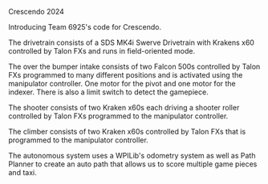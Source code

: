 Crescendo 2024

Introducing Team 6925's code for Crescendo.

The drivetrain consists of a SDS MK4i Swerve Drivetrain with Krakens x60 controlled by Talon FXs and runs in field-oriented mode.

The over the bumper intake consists of two Falcon 500s controlled by Talon FXs programmed to many different positions and is activated using the manipulator controller. One motor for the pivot and one motor for the indexer. There is also a limit switch to detect the gamepiece.

The shooter consists of two Kraken x60s each driving a shooter roller controlled by Talon FXs programmed to the manipulator controller.

The climber consists of two Kraken x60s controlled by Talon FXs that is programmed to the manipulator controller.

The autonomous system uses a WPILib's odometry system as well as Path Planner to create an auto path that allows us to score multiple game pieces and taxi.

